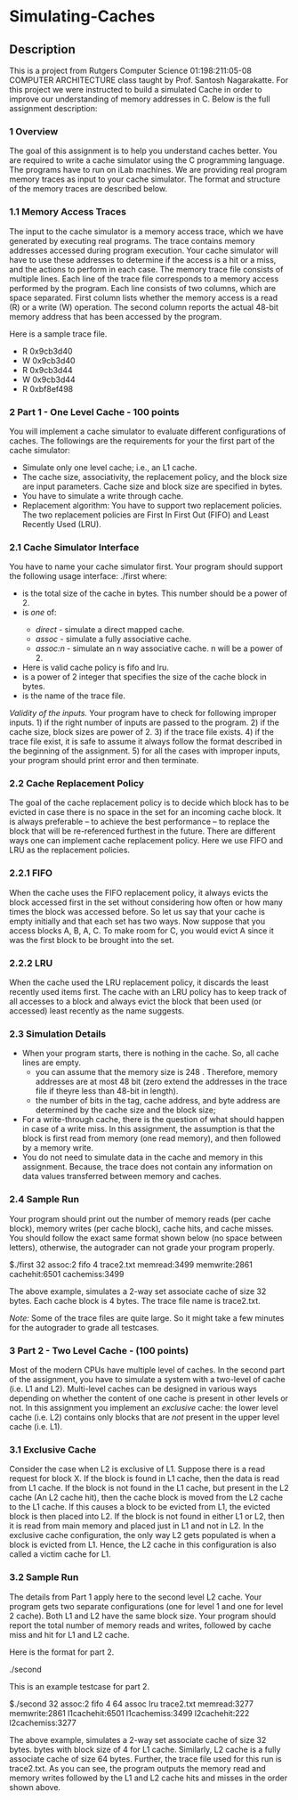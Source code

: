 # Simulating-Caches #

## Description ##

This is a project from Rutgers Computer Science 01:198:211:05-08 COMPUTER ARCHITECTURE class taught by Prof. Santosh Nagarakatte. For this project we were instructed to build a simulated Cache in order to improve our understanding of memory addresses in C. Below is the full assignment description:

### 1 Overview ###

The goal of this assignment is to help you understand caches better. You are required to
write a cache simulator using the C programming language. The programs have to run
on iLab machines. We are providing real program memory traces as input to your cache
simulator. The format and structure of the memory traces are described below.

### 1.1 Memory Access Traces ###

The input to the cache simulator is a memory access trace, which we have generated by
executing real programs. The trace contains memory addresses accessed during program
execution. Your cache simulator will have to use these addresses to determine if the access
is a hit or a miss, and the actions to perform in each case. The memory trace file consists
of multiple lines. Each line of the trace file corresponds to a memory access performed by
the program. Each line consists of two columns, which are space separated. First column
lists whether the memory access is a read (R) or a write (W) operation. The second column
reports the actual 48-bit memory address that has been accessed by the program.

Here is a sample trace file.
* R 0x9cb3d40
* W 0x9cb3d40
* R 0x9cb3d44
* W 0x9cb3d44
* R 0xbf8ef498

### 2 Part 1 - One Level Cache - 100 points ###

You will implement a cache simulator to evaluate different configurations of caches. The
followings are the requirements for your the first part of the cache simulator:
* Simulate only one level cache; i.e., an L1 cache.
* The cache size, associativity, the replacement policy, and the block size are input parameters. Cache size and block size are specified in bytes.
* You have to simulate a write through cache.
* Replacement algorithm: You have to support two replacement policies. The two replacement policies are First In First Out (FIFO) and Least Recently Used (LRU).

### 2.1 Cache Simulator Interface ###
You have to name your cache simulator first. Your program should support the following usage interface: ./first <cache size><associativity><cache policy><block size><trace file>
where:
* <cache size>is the total size of the cache in bytes. This number should be a power of 2.
* <associativity>is *one* of:
  * *direct* - simulate a direct mapped cache.
  * *assoc* - simulate a fully associative cache.
  * *assoc:n* - simulate an n way associative cache. n will be a power of 2.
* <cache policy>Here is valid cache policy is fifo and lru.
* <block size>is a power of 2 integer that specifies the size of the cache block in bytes.
* <trace file>is the name of the trace file.
  
*Validity of the inputs.* Your program have to check for following improper inputs. 1) if
the right number of inputs are passed to the program. 2) if the cache size, block sizes are
power of 2. 3) if the trace file exists. 4) if the trace file exist, it is safe to assume it always
follow the format described in the beginning of the assignment. 5) for all the cases with
improper inputs, your program should print error and then terminate.
  
### 2.2 Cache Replacement Policy ###
  
The goal of the cache replacement policy is to decide which block has to be evicted in case
there is no space in the set for an incoming cache block. It is always preferable – to achieve
the best performance – to replace the block that will be re-referenced furthest in the future.
There are different ways one can implement cache replacement policy. Here we use FIFO
and LRU as the replacement policies.
  
### 2.2.1 FIFO ### 
  
When the cache uses the FIFO replacement policy, it always evicts the block accessed first
in the set without considering how often or how many times the block was accessed before.
So let us say that your cache is empty initially and that each set has two ways. Now suppose
that you access blocks A, B, A, C. To make room for C, you would evict A since it was the
first block to be brought into the set.
  
### 2.2.2 LRU ###
  
When the cache used the LRU replacement policy, it discards the least recently used items
first. The cache with an LRU policy has to keep track of all accesses to a block and always
evict the block that been used (or accessed) least recently as the name suggests.
  
### 2.3 Simulation Details ###
  
* When your program starts, there is nothing in the cache. So, all cache lines are empty.
  *  you can assume that the memory size is 248 . Therefore, memory addresses are at most
48 bit (zero extend the addresses in the trace file if theyre less than 48-bit in length).
  * the number of bits in the tag, cache address, and byte address are determined by the
cache size and the block size;
* For a write-through cache, there is the question of what should happen in case of a write
miss. In this assignment, the assumption is that the block is first read from memory (one
read memory), and then followed by a memory write.
* You do not need to simulate data in the cache and memory in this assignment. Because,
the trace does not contain any information on data values transferred between memory and
caches.
  
### 2.4 Sample Run ###
  
Your program should print out the number of memory reads (per cache block), memory
writes (per cache block), cache hits, and cache misses. You should follow the exact same
format shown below (no space between letters), otherwise, the autograder can not grade
your program properly.
  
$./first 32 assoc:2 fifo 4 trace2.txt
memread:3499
memwrite:2861
cachehit:6501
cachemiss:3499
  
The above example, simulates a 2-way set associate cache of size 32 bytes. Each cache block
is 4 bytes. The trace file name is trace2.txt.
  
*Note:* Some of the trace files are quite large. So it might take a few minutes for the
autograder to grade all testcases.
  
### 3 Part 2 - Two Level Cache - (100 points) ###
  
Most of the modern CPUs have multiple level of caches. In the second part of the assignment,
you have to simulate a system with a two-level of cache (i.e. L1 and L2). Multi-level caches
can be designed in various ways depending on whether the content of one cache is present in
other levels or not. In this assignment you implement an *exclusive* cache: the lower level
cache (i.e. L2) contains only blocks that are *not* present in the upper level cache (i.e. L1).
  
### 3.1 Exclusive Cache ###
  
Consider the case when L2 is exclusive of L1. Suppose there is a read request for block X.
If the block is found in L1 cache, then the data is read from L1 cache. If the block is not
found in the L1 cache, but present in the L2 cache (An L2 cache hit), then the cache block
is moved from the L2 cache to the L1 cache. If this causes a block to be evicted from L1,
the evicted block is then placed into L2. If the block is not found in either L1 or L2, then
it is read from main memory and placed just in L1 and not in L2. In the exclusive cache
configuration, the only way L2 gets populated is when a block is evicted from L1. Hence,
the L2 cache in this configuration is also called a victim cache for L1.
  
### 3.2 Sample Run ###
  
The details from Part 1 apply here to the second level L2 cache. Your program gets two
separate configurations (one for level 1 and one for level 2 cache). Both L1 and L2 have the
same block size. Your program should report the total number of memory reads and writes,
followed by cache miss and hit for L1 and L2 cache.
  
Here is the format for part 2.
  
./second <L1 cache size><L1 associativity><L1 cache policy><L1 block size><L2 cache
size><L2 associativity><L2 cache policy><trace file>
  
This is an example testcase for part 2.
  
$./second 32 assoc:2 fifo 4 64 assoc lru trace2.txt
memread:3277
memwrite:2861
l1cachehit:6501
l1cachemiss:3499
l2cachehit:222
l2cachemiss:3277
  
The above example, simulates a 2-way set associate cache of size 32 bytes. bytes with block
size of 4 for L1 cache. Similarly, L2 cache is a fully associate cache of size 64 bytes. Further,
the trace file used for this run is trace2.txt. As you can see, the program outputs the memory
read and memory writes followed by the L1 and L2 cache hits and misses in the order shown
above.
 
